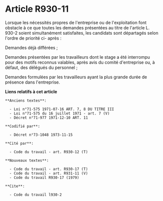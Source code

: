 # Article R930-11

Lorsque les nécessités propres de l'entreprise ou de l'exploitation font obstacle à ce que toutes les demandes présentées au
titre de l'article L. 930-2 soient simultanément satisfaites, les candidats sont départagés selon l'ordre de priorité ci-
après :

Demandes déjà différées ;

Demandes présentées par les travailleurs dont le stage a été interrompu pour des motifs reconnus valables, après avis du
comité d'entreprise ou, à défaut, des délégués du personnel ;

Demandes formulées par les travailleurs ayant la plus grande durée de présence dans l'entreprise.

**Liens relatifs à cet article**

	**Anciens textes**:

	  - Loi n°71-575 1971-07-16 ART. 7, 8 DU TITRE III
	  - Loi n°71-575 du 16 juillet 1971 - art. 7 (V)
	  - Décret n°71-977 1971-12-10 ART. 11

	**Codifié par**:

	  - Décret n°73-1048 1973-11-15

	**Cité par**:

	  - Code du travail - art. R930-12 (T)

	**Nouveaux textes**:

	  - Code du travail - art. R930-17 (T)
	  - Code du travail - art. R931-11 (V)
	  - Code du travail R930-17 (1979)

	**Cite**:

	  - Code du travail l930-2
